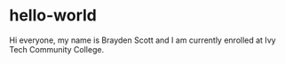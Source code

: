# hello-world

Hi everyone, my name is Brayden Scott and I am currently enrolled at Ivy Tech Community College.
